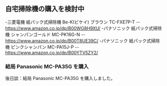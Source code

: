## 自宅掃除機の購入を検討中

-三菱電機 紙パック式掃除機 Be-K(ビケイ) ブラウン TC-FXE7P-T 
--https://www.amazon.co.jp/dp/B00WG8H9XU/
-パナソニック 紙パック式掃除機 シャンパンゴールド MC-PK16G-N 
--https://www.amazon.co.jp/dp/B00T8UE39C/
-パナソニック 紙パック式掃除機 ピンクシャンパン MC-PA15J-P 
--https://www.amazon.co.jp/dp/B00YTV5ZY2/


### 結局 Panasonic MC-PA35G を購入

後日談：結局 Panasonic MC-PA35G を購入しました。
